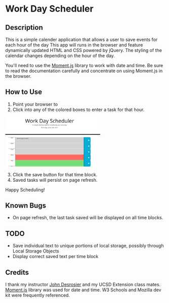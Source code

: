 # Work Day Scheduler

## Description
This is a simple calender application that allows a user to save events for each hour of the day
This app will runs in the browser and feature dynamically updated HTML and CSS powered by jQuery.
The styling of the calendar changes depending on the hour of the day. 

You'll need to use the [Moment.js](https://momentjs.com/) library to work with date and time. Be sure to read the documentation carefully and concentrate on using Moment.js in the browser.

## How to Use
1. Point your browser to 
2. Click into any of the colored boxes to enter a task for that hour. 

  <img src="assets\images\Capture.PNG" alt="capture" width ="300"/>

3. Click the save button for that time block. 
4. Saved tasks will persist on page refresh. 

Happy Scheduling!

## Known Bugs
- On page refresh, the last task saved will be displayed on all time blocks. 

## TODO
- Save individual text to unique portions of local storage, possibly through Local Storage Objects
- Display correct saved text per time block


## Credits

I thank my instructor <a href="https://github.com/median-man">John Desrosier</a> and my UCSD Extension class mates.
[Moment.js](https://momentjs.com/) library was used for date and time.
W3 Schools and Mozilla dev kit were frequently referenced.